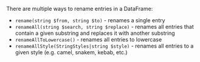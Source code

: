 There are multiple ways to rename entries in a DataFrame:

- `rename(string $from, string $to)` - renames a single entry
- `renameAll(string $search, string $replace)` - renames all entries that contain a given substring and replaces it with another substring
- `renameAllToLowercase()` - renames all entries to lowercase
- `renameAllStyle(StringStyles|string $style)` - renames all entries to a given style (e.g. camel, snakem, kebab, etc.)
